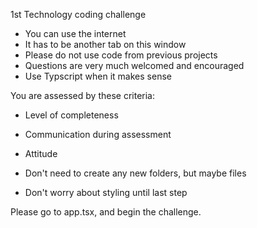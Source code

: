 1st Technology coding challenge

- You can use the internet
- It has to be another tab on this window
- Please do not use code from previous projects
- Questions are very much welcomed and encouraged
- Use Typscript when it makes sense

You are assessed by these criteria:

- Level of completeness
- Communication during assessment
- Attitude

- Don't need to create any new folders, but maybe files
- Don't worry about styling until last step

Please go to app.tsx, and begin the challenge.
